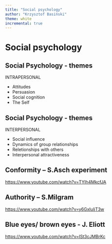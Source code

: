 ```yaml
---
title: "Social psychology"
author: "Krzysztof Basiński"
theme: white
incremental: true
---
```



# Social psychology

## Social Psychology - themes
INTRAPERSONAL

- Attitudes
- Persuasion
- Social cognition
- The Self

## Social Psychology - themes
INTERPERSONAL

- Social influence
- Dynamics of group relationships
- Reletionships with others
- Interpersonal attractiveness

## Conformity – S.Asch experiment

<https://www.youtube.com/watch?v=TYIh4MkcfJA>

## Authority – S.Milgram

<https://www.youtube.com/watch?v=y6GxIuljT3w>

## Blue eyes/ brown eyes - J. Eliott

<https://www.youtube.com/watch?v=ISt3cJMBrKc>